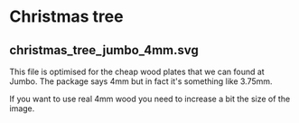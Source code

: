 # Christmas tree

## christmas_tree_jumbo_4mm.svg
This file is optimised for the cheap wood plates that we can found at Jumbo. The package says 4mm but in fact it's something like 3.75mm.

If you want to use real 4mm wood you need to increase a bit the size of the image.